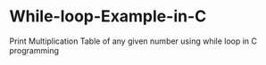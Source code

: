 # While-loop-Example-in-C
Print Multiplication Table of any given number using while loop in C programming
